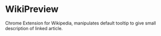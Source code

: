 # WikiPreview

Chrome Extension for Wikipedia, manipulates default tooltip to give small description of linked article.
